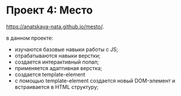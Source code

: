 # Проект 4: Место

https://anatskaya-nata.github.io/mesto/.

 в данном проекте:
 - изучаются базовые навыки работы с JS;
 - отрабатываются навыки верстки;
 - создается интерактивный попап;
 - применяется адаптивная верстка;
 - создается template-element
 - с помощью template-element coздается новый DOM-элемент и встраивается в HTML структуру;

 